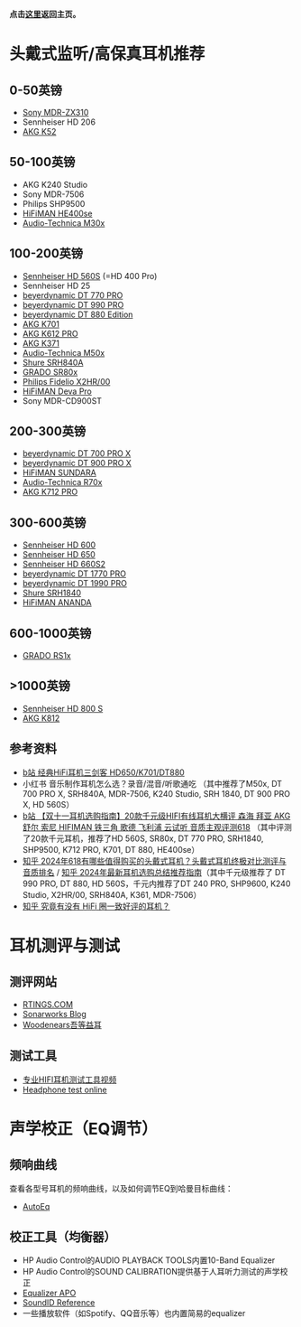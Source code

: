**点击[这里](https://lambdacdm.github.io/Music-Laboratory/)返回主页。**

# 头戴式监听/高保真耳机推荐
## 0-50英镑
* [Sony MDR-ZX310](https://www.sony.co.uk/store/product/mdrzx310apb.ce7/MDR-ZX310-ZX310AP-Headphones)
* Sennheiser HD 206
* [AKG K52](https://uk.akg.com/professional-headphones/K52.html?dwvar_K52_color=Black-GLOBAL-Current)

## 50-100英镑
* AKG K240 Studio
* Sony MDR-7506
* Philips SHP9500
* [HiFiMAN HE400se](https://store.hifiman.com/index.php/he400se.html)
* [Audio-Technica M30x](https://www.audio-technica.com/en-gb/ath-m30x)

## 100-200英镑
* [Sennheiser HD 560S](https://www.sennheiser-hearing.com/en-UK/p/hd-560s/) (=HD 400 Pro)
* Sennheiser HD 25
* [beyerdynamic DT 770 PRO](https://europe.beyerdynamic.com/dt-770-pro.html)
* [beyerdynamic DT 990 PRO](https://europe.beyerdynamic.com/dt-990-pro.html)
* [beyerdynamic DT 880 Edition](https://europe.beyerdynamic.com/dt-880-edition.html)
* [AKG K701](https://uk.akg.com/professional-headphones/K701.html?cgid=professional-headphones)
* [AKG K612 PRO](https://uk.akg.com/professional-headphones/K612PRO.html?cgid=professional-headphones)
* [AKG K371](https://uk.akg.com/professional-headphones/K371-.html?dwvar_K371-_color=Black-GLOBAL-Current)
* [Audio-Technica M50x](https://www.audio-technica.com/en-gb/ath-m50x)
* [Shure SRH840A](https://www.shure.com/en-GB/products/headphones/srh840?variant=SRH840A-EFS)
* [GRADO SR80x](https://gradolabs.com/products/sr80x?_pos=1&_sid=83950c2d2&_ss=r)
* [Philips Fidelio X2HR/00](https://www.philips.co.uk/c-p/X2HR_00/fidelio-headphones)
* [HiFiMAN Deva Pro](https://store.hifiman.com/index.php/deva-pro-wired-openbox.html)
* Sony MDR-CD900ST

## 200-300英镑
* [beyerdynamic DT 700 PRO X](https://europe.beyerdynamic.com/dt-700-pro-x.html)
* [beyerdynamic DT 900 PRO X](https://europe.beyerdynamic.com/dt-900-pro-x.html)
* [HiFiMAN SUNDARA](https://store.hifiman.com/index.php/sundara.html)
* [Audio-Technica R70x](https://www.audio-technica.com/en-gb/ath-r70x)
* [AKG K712 PRO](https://uk.akg.com/professional-headphones/K712PRO.html?dwvar_K712PRO_color=Black-GLOBAL-Current)

## 300-600英镑
* [Sennheiser HD 600](https://www.sennheiser-hearing.com/en-UK/p/hd-600/)
* [Sennheiser HD 650](https://www.sennheiser-hearing.com/en-UK/p/hd-650/)
* [Sennheiser HD 660S2](https://www.sennheiser-hearing.com/en-UK/p/hd-660s2/)
* [beyerdynamic DT 1770 PRO](https://europe.beyerdynamic.com/dt-1770-pro.html)
* [beyerdynamic DT 1990 PRO](https://europe.beyerdynamic.com/dt-1990-pro.html)
* [Shure SRH1840](https://www.shure.com/en-GB/products/headphones/srh1840?variant=SRH1840-BK)
* [HiFiMAN ANANDA](https://store.hifiman.com/index.php/ananda-stealth-magnet-version.html)

## 600-1000英镑
* [GRADO RS1x](https://gradolabs.com/products/rs1x?_pos=2&_psq=rs&_ss=e&_v=1.0)

## >1000英镑
* [Sennheiser HD 800 S](https://www.sennheiser-hearing.com/en-UK/p/hd-800-s/)
* [AKG K812](https://uk.akg.com/professional-headphones/K812.html?dwvar_K812_color=Black-GLOBAL-Current)

## 参考资料
* [b站 经典HiFi耳机三剑客 HD650/K701/DT880](https://www.bilibili.com/video/BV1yf4y127rE/)
* 小红书 音乐制作耳机怎么选？录音/混音/听歌通吃 （其中推荐了M50x, DT 700 PRO X, SRH840A, MDR-7506, K240 Studio, SRH 1840, DT 900 PRO X, HD 560S）
* [b站 【双十一耳机选购指南】20款千元级HIFI有线耳机大横评 森海 拜亚 AKG 舒尔 索尼 HIFIMAN 铁三角 歌德 飞利浦 云试听 音质主观评测618](https://www.bilibili.com/video/BV1gR4y1E73a/) （其中评测了20款千元耳机，推荐了HD 560S, SR80x, DT 770 PRO, SRH1840, SHP9500, K712 PRO, K701, DT 880, HE400se）
* [知乎 2024年618有哪些值得购买的头戴式耳机？头戴式耳机终极对比测评与音质排名](https://zhuanlan.zhihu.com/p/65766648) / [知乎 2024年最新耳机选购总结推荐指南](https://zhuanlan.zhihu.com/p/142763404)（其中千元级推荐了 DT 990 PRO, DT 880, HD 560S，千元内推荐了DT 240 PRO, SHP9600, K240 Studio, X2HR/00, SRH840A, K361, MDR-7506）
* [知乎 究竟有没有 HiFi 圈一致好评的耳机？](https://www.zhihu.com/question/384456380)

# 耳机测评与测试
## 测评网站
* [RTINGS.COM](https://www.rtings.com/headphones/)
* [Sonarworks Blog](https://www.sonarworks.com/blog)
* [Woodenears吾等益耳](https://www.woodenears.com/)

## 测试工具
* [专业HIFI耳机测试工具视频](https://www.bilibili.com/video/BV1dJ411W7Rd/)
* [Headphone test online](https://webcammictest.com/headphones/)

# 声学校正（EQ调节）
## 频响曲线
查看各型号耳机的频响曲线，以及如何调节EQ到哈曼目标曲线：

* [AutoEq](https://autoeq.app/)

## 校正工具（均衡器）
* HP Audio Control的AUDIO PLAYBACK TOOLS内置10-Band Equalizer
* HP Audio Control的SOUND CALIBRATION提供基于人耳听力测试的声学校正
* [Equalizer APO](https://equalizerapo.com/)
* [SoundID Reference](https://www.sonarworks.com/soundid-reference)
* 一些播放软件（如Spotify、QQ音乐等）也内置简易的equalizer

